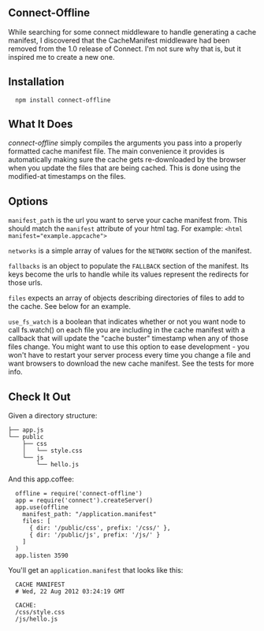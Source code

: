 ## Connect-Offline

While searching for some connect middleware to handle generating a cache
manifest, I discovered that the CacheManifest middleware had been
removed from the 1.0 release of Connect. I'm not sure why that is, but
it inspired me to create a new one.

## Installation

```
  npm install connect-offline
```

## What It Does

*connect-offline* simply compiles the arguments you pass into a properly formatted cache
manifest file. The main convenience it provides is automatically making
sure the cache gets re-downloaded by the browser when you update the
files that are being cached. This is done using the modified-at
timestamps on the files.

## Options

`manifest_path` is the url you want to serve your cache manifest from.
This should match the `manifest` attribute of your html tag. For example: `<html manifest="example.appcache">`

`networks` is a simple array of values for the `NETWORK` section of the
manifest.

`fallbacks` is an object to populate the `FALLBACK` section of the
manifest. Its keys become the urls to handle while its values represent
the redirects for those urls.

`files` expects an array of objects describing directories of files to
add to the cache. See below for an example.

`use_fs_watch` is a boolean that indicates whether or not you want node
to call fs.watch() on each file you are including in the cache manifest
with a callback that will update the "cache buster" timestamp when any
of those files change. You might want to use this option to ease
development - you won't have to restart your server process every time
you change a file and want browsers to download the new cache manifest.
See the tests for more info.

## Check It Out

Given a directory structure:

```
├── app.js
└── public
    ├── css
    │   └── style.css
    └── js
        └── hello.js
```

And this app.coffee:

```
  offline = require('connect-offline')
  app = require('connect').createServer()
  app.use(offline
    manifest_path: "/application.manifest"
    files: [
      { dir: '/public/css', prefix: '/css/' },
      { dir: '/public/js', prefix: '/js/' }
    ]
  )
  app.listen 3590
```

You'll get an `application.manifest` that looks like this:

```
  CACHE MANIFEST
  # Wed, 22 Aug 2012 03:24:19 GMT

  CACHE:
  /css/style.css
  /js/hello.js
```
